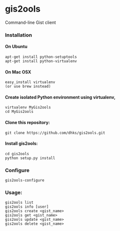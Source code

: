 gis2ools
========

Command-line Gist client


### Installation

#### On Ubuntu
    apt-get install python-setuptools
    apt-get install python-virtualenv

#### On Mac OSX
    easy_install virtualenv
    (or use brew instead)

#### Create isolated Python environment using virtualenv,
    virtualenv MyGis2ools
    cd MyGis2ools

#### Clone this repository:
    git clone https://github.com/dhks/gis2ools.git

#### Install gis2ools:
    cd gis2ools
    python setup.py install

### Configure
    gis2ools-configure

### Usage:
    gis2ools list
    gis2ools info [user]
    gis2ools create <gist_name>
    gis2ools get <gist_name>
    gis2ools update <gist_name>
    gis2ools delete <gist_name>